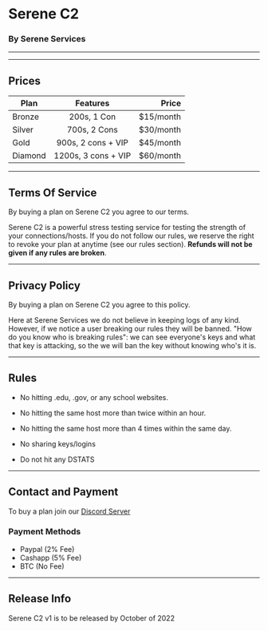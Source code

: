 # Serene C2
### By **Serene Services**
---
---

## Prices

| Plan | Features | Price |
| ------------- |:---------------:| -----:|
| Bronze | 200s, 1 Con | $15/month |
| Silver | 700s, 2 Cons |   $30/month |
| Gold | 900s, 2 cons + VIP |    $45/month |
| Diamond | 1200s, 3 cons + VIP | $60/month |

---

## Terms Of Service

By buying a plan on Serene C2 you agree to our terms.

Serene C2 is a powerful stress testing service for testing the strength of your connections/hosts. If you do not follow our rules, we reserve the right to revoke your plan at anytime (see our rules section). **Refunds will not be given if any rules are broken**.

---

## Privacy Policy

By buying a plan on Serene C2 you agree to this policy.

Here at Serene Services we do not believe in keeping logs of any kind. However, if we notice a user breaking our rules they will be banned. "How do you know who is breaking rules": we can see everyone's keys and what that key is attacking, so the we will ban the key without knowing who's it is. 

---

## Rules

- No hitting .edu, .gov, or any school websites.

- No hitting the same host more than twice within an hour.

- No hitting the same host more than 4 times within the same day.

- No sharing keys/logins

- Do not hit any DSTATS

---

## Contact and Payment

To buy a plan join our [Discord Server](https://discord.com/)

### Payment Methods

- Paypal (2% Fee)
- Cashapp (5% Fee)
- BTC (No Fee)
---

## Release Info

Serene C2 v1 is to be released by October of 2022

